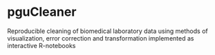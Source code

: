 # pguCleaner
Reproducible cleaning of biomedical laboratory data using methods of visualization, error correction and transformation implemented as interactive R-notebooks
